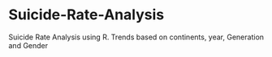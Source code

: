 # Suicide-Rate-Analysis
Suicide Rate Analysis using R. Trends based on continents, year, Generation and Gender
